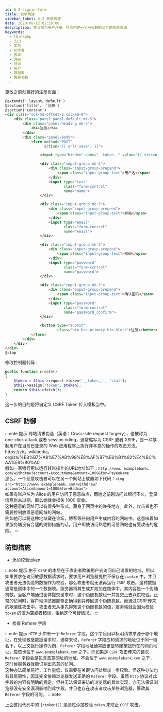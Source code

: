 ```yaml
---
id: 6-2-signin-form
title: 表单构建
sidebar_label: 6.2 表单构建
date: 2020-08-12 02:59:00
description: 本节将为用户注册、登录创建一个带有数据交互的表单页面
keywords:
  - thinkphp
  - 入门
  - 实战
  - 初学者
  - 表单
  - 注册
  - 登录
  - 用户
  - 数据库
  - 免费书籍
---
```


更改之前创建好的注册页面：

~~~html title="resources/views/user/auth/create。blade。php"
@extends('_layout。default')
@section('title'， '注册')
@section('content')
<div class="col-md-offset-2 col-md-8">
    <div class="panel panel-default mt-5">
        <div class="panel-heading mb-3">
            <h4>注册</h4>
        </div>
        <div class="panel-body">
            <form method="POST"
                  action="{{ url('save') }}">

                <input type="hidden" name="__token__" value="{{ $token }}" />

                <div class="input-group mb-3">
                    <div class="input-group-prepend">
                        <span class="input-group-text">用户名</span>
                    </div>
                    <input type="text"
                           class="form-control"
                           name="name">
                </div>

                <div class="input-group mb-3">
                    <div class="input-group-prepend">
                        <span class="input-group-text">邮箱</span>
                    </div>
                    <input type="email"
                           class="form-control"
                           name="email">
                </div>

                <div class="input-group mb-3">
                    <div class="input-group-prepend">
                        <span class="input-group-text">密码</span>
                    </div>
                    <input type="password"
                           class="form-control"
                           name="password">
                </div>

                <div class="input-group mb-3">
                    <div class="input-group-prepend">
                        <span class="input-group-text">确认密码</span>
                    </div>
                    <input type="password"
                           class="form-control"
                           name="password_confirm">
                </div>

                <button type="submit"
                        class="btn btn-primary btn-block">注册</button>
            </form>
        </div>
    </div>
</div>
@stop
~~~

修改控制器代码：

~~~php title="application/user/controller/Auth.php"
public function create()
{
    $token = $this->request->token('__token__', 'sha1');
    $this->assign('token', $token);
    return $this->fetch();
}
~~~

这一步的目的是将自定义 CSRF Token 传入模板当中。

## CSRF 防御

:::note 提示
跨站请求伪造（英语：Cross-site request forgery），也被称为 one-click attack 或者 session riding，通常缩写为 CSRF 或者 XSRF，是一种挟制用户在当前已登录的 Web 应用程序上执行非本意的操作的攻击方法。 https://zh。wikipedia。org/zh/%E8%B7%A8%E7%AB%99%E8%AF%B7%E6%B1%82%E4%BC%AA%E9%80%A0   
假如一家银行用以运行转账操作的URL地址如下：`http://www。examplebank。com/withdraw?account=AccoutName&amount=1000&for=PayeeName`  
那么，一个恶意攻击者可以在另一个网站上放置如下代码：`<img src="http://www。examplebank。com/withdraw?account=Alice&amount=1000&for=Badman">`  
如果有账户名为 Alice 的用户访问了恶意站点，而她之前刚访问过银行不久，登录信息尚未过期，那么她就会损失 1000 资金。  
这种恶意的网址可以有很多种形式，藏身于网页中的许多地方。此外，攻击者也不需要控制放置恶意网址的网站。  
例如他可以将这种地址藏在论坛，博客等任何用户生成内容的网站中。这意味着如果服务端没有合适的防御措施的话，用户即使访问熟悉的可信网站也有受攻击的危险。
:::

## 防御措施

* 添加校验token

:::note 提示
由于 `CSRF` 的本质在于攻击者欺骗用户去访问自己设置的地址，所以如果要求在访问敏感数据请求时，要求用户浏览器提供不保存在 `cookie` 中，并且攻击者无法伪造的数据作为校验，那么攻击者就无法再运行 `CSRF` 攻击。这种数据通常是窗体中的一个数据项。服务器将其生成并附加在窗体中，其内容是一个伪随机数。当客户端通过窗体提交请求时，这个伪随机数也一并提交上去以供校验。正常的访问时，客户端浏览器能够正确得到并传回这个伪随机数，而通过CSRF传来的欺骗性攻击中，攻击者无从事先得知这个伪随机数的值，服务端就会因为校验 `token` 的值为空或者错误，拒绝这个可疑请求。
:::

* 检查 Referer 字段

:::note 提示
`HTTP` 头中有一个 `Referer` 字段，这个字段用以标明请求来源于哪个地址。在处理敏感数据请求时，通常来说，`Referer` 字段应和请求的地址位于同一域名下。以上文银行操作为例，`Referer` 字段地址通常应该是转账按钮所在的网页地址，应该也位于 `www.examplebank.com` 之下。而如果是 `CSRF` 攻击传来的请求，`Referer` 字段会是包含恶意网址的地址，不会位于 `www.examplebank.com` 之下，这时候服务器就能识别出恶意的访问。  
这种办法简单易行，工作量低，仅需要在关键访问处增加一步校验。但这种办法也有其局限性，因其完全依赖浏览器发送正确的 `Referer` 字段。虽然 `http` 协议对此字段的内容有明确的规定，但并无法保证来访的浏览器的具体实现，亦无法保证浏览器没有安全漏洞影响到此字段。并且也存在攻击者攻击某些浏览器，篡改其 `Referer` 字段的可能。
:::note

上面这段代码中的 `{:token()}` 是通过添加校验 `token` 来防止 `CSRF` 攻击。
